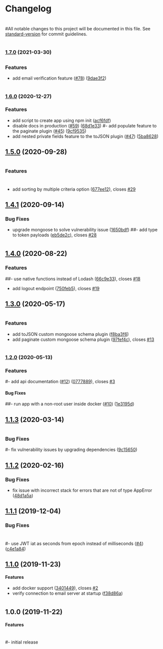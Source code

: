 # Changelog
#
#All notable changes to this project will be documented in this file. See [standard-version](https://github.com/conventional-changelog/standard-version) for commit guidelines.
#
### [1.7.0](https://github.com/hagopj13/node-express-boilerplate/compare/v1.6.0...v1.7.0) (2021-03-30)
##
### Features

- add email verification feature ([#78](https://github.com/hagopj13/node-express-boilerplate/pull/78)) ([9dae3f2](https://github.com/hagopj13/node-express-boilerplate/commit/9dae3f27df371103b6a9f96924980d2d8d7ba14e))
#
### [1.6.0](https://github.com/hagopj13/node-express-boilerplate/compare/v1.5.0...v1.6.0) (2020-12-27)

### Features

- add script to create app using npm init ([acf6fdf](https://github.com/hagopj13/node-express-boilerplate/commit/acf6fdfd105bba476efb171f8cd92d752ecad691))
- disable docs in production ([#59](https://github.com/hagopj13/node-express-boilerplate/pull/59)) ([68d1e33](https://github.com/hagopj13/node-express-boilerplate/commit/68d1e33194c46df93fc99d6e65ecf5feeecd354b))
#- add populate feature to the paginate plugin ([#45](https://github.com/hagopj13/node-express-boilerplate/pull/45)) ([9cf9535](https://github.com/hagopj13/node-express-boilerplate/commit/9cf953553556bc5060821dc630a2d2d5e12da37f))
- add nested private fields feature to the toJSON plugin ([#47](https://github.com/hagopj13/node-express-boilerplate/pull/47)) ([5ba8628](https://github.com/hagopj13/node-express-boilerplate/commit/5ba8628ea18ffc90d39f0b8bb1241bebdb6cf675))
##
## [1.5.0](https://github.com/hagopj13/node-express-boilerplate/compare/v1.4.1...v1.5.0) (2020-09-28)
#
### Features
#
- add sorting by multiple criteria option ([677ee12](https://github.com/hagopj13/node-express-boilerplate/commit/677ee12808ba1cf02e422498ae464159345dc76f)), closes [#29](https://github.com/hagopj13/node-express-boilerplate/issues/29)

## [1.4.1](https://github.com/hagopj13/node-express-boilerplate/compare/v1.4.0...v1.4.1) (2020-09-14)

### Bug Fixes

- upgrade mongoose to solve vulnerability issue ([1650bdf](https://github.com/hagopj13/node-express-boilerplate/commit/1650bdf1bf36ce13597c0ed3503c7b4abef01ee5))
##- add type to token payloads ([eb5de2c](https://github.com/hagopj13/node-express-boilerplate/commit/eb5de2c7523ac166ca933bff83ef1e87274f3478)), closes [#28](https://github.com/hagopj13/node-express-boilerplate/issues/28)
#
## [1.4.0](https://github.com/hagopj13/node-express-boilerplate/compare/v1.3.0...v1.4.0) (2020-08-22)

### Features

##- use native functions instead of Lodash ([66c9e33](https://github.com/hagopj13/node-express-boilerplate/commit/66c9e33d65c88989634fc485e89b396645670730)), closes [#18](https://github.com/hagopj13/node-express-boilerplate/issues/18)
- add logout endpoint ([750feb5](https://github.com/hagopj13/node-express-boilerplate/commit/750feb5b1ddadb4da6742b445cdb1112a615ace4)), closes [#19](https://github.com/hagopj13/node-express-boilerplate/issues/19)

## [1.3.0](https://github.com/hagopj13/node-express-boilerplate/compare/v1.2.0...v1.3.0) (2020-05-17)
#
### Features

- add toJSON custom mongoose schema plugin ([f8ba3f6](https://github.com/hagopj13/node-express-boilerplate/commit/f8ba3f619ac42f2030c358fb44095b72fb37013b))
- add paginate custom mongoose schema plugin ([97fef4c](https://github.com/hagopj13/node-express-boilerplate/commit/97fef4cac91c86e4d33e9010705775fa9f160e96)), closes [#13](https://github.com/hagopj13/node-express-boilerplate/issues/13)
#
### [1.2.0](https://github.com/hagopj13/node-express-boilerplate/compare/v1.1.3...v1.2.0) (2020-05-13)

### Features

#- add api documentation ([#12](https://github.com/hagopj13/node-express-boilerplate/pull/12)) ([0777889](https://github.com/hagopj13/node-express-boilerplate/commit/07778894b706ef94e35f87046db112b39b58316c)), closes [#3](https://github.com/hagopj13/node-express-boilerplate/issues/3)

#### Bug Fixes

##- run app with a non-root user inside docker ([#10](https://github.com/hagopj13/node-express-boilerplate/pull/10)) ([1e3195d](https://github.com/hagopj13/node-express-boilerplate/commit/1e3195d547510d51804028d4ab447cbc53372e48))

## [1.1.3](https://github.com/hagopj13/node-express-boilerplate/compare/v1.1.2...v1.1.3) (2020-03-14)
#
### Bug Fixes

#- fix vulnerability issues by upgrading dependencies ([9c15650](https://github.com/hagopj13/node-express-boilerplate/commit/9c15650acfb0d991b621abc60ba534c904fd3fd1))

## [1.1.2](https://github.com/hagopj13/node-express-boilerplate/compare/v1.1.1...v1.1.2) (2020-02-16)

### Bug Fixes

- fix issue with incorrect stack for errors that are not of type AppError ([48d1a5a](https://github.com/hagopj13/node-express-boilerplate/commit/48d1a5ada5e5fe0975a17b521d3d7a6e1f4cab3b))

## [1.1.1](https://github.com/hagopj13/node-express-boilerplate/compare/v1.1.0...v1.1.1) (2019-12-04)

### Bug Fixes
#
#- use JWT iat as seconds from epoch instead of milliseconds ([#4](https://github.com/hagopj13/node-express-boilerplate/pull/4)) ([c4e1a84](https://github.com/hagopj13/node-express-boilerplate/commit/c4e1a8487c6d41cc20944a081a13a2a1990de0cd))

## [1.1.0](https://github.com/hagopj13/node-express-boilerplate/compare/v1.0.0...v1.1.0) (2019-11-23)

#### Features

- add docker support ([3401449](https://github.com/hagopj13/node-express-boilerplate/commit/340144979cf5e84abb047a891a0b908b01af3645)), closes [#2](https://github.com/hagopj13/node-express-boilerplate/issues/2)
- verify connection to email server at startup ([f38d86a](https://github.com/hagopj13/node-express-boilerplate/commit/f38d86a181f1816d720e009aa94619e25ef4bf93))
#
## 1.0.0 (2019-11-22)

#### Features
#
#- initial release
